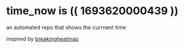 # time_now is (( 1693620000439 ))

an automated repo that shows the currnent time

inspired by [breakingheatmap](https://github.com/breakingheatmap/breakingheatmap)